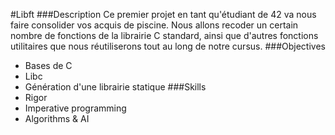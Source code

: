 #Libft
###Description
Ce premier projet en tant qu'étudiant de 42 va nous faire consolider vos acquis de piscine. Nous allons recoder un certain nombre de fonctions de la librairie C standard, ainsi que d'autres fonctions utilitaires que nous réutiliserons tout au long de notre cursus.
###Objectives
* Bases de C
* Libc
* Génération d'une librairie statique
###Skills
* Rigor
* Imperative programming
* Algorithms & AI